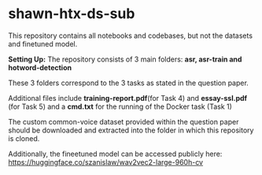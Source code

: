 # shawn-htx-ds-sub

This repository contains all notebooks and codebases, but not the datasets and finetuned model.


**Setting Up:**
The repository consists of 3 main folders:
**asr, asr-train and hotword-detection**

These 3 folders correspond to the 3 tasks as stated in the question paper.

Additional files include **training-report.pdf**(for Task 4) and **essay-ssl.pdf** (for Task 5) and a **cmd.txt** for the running of the Docker task (Task 1)

The custom common-voice dataset provided within the question paper should be downloaded and extracted into the folder in which this repository is cloned. 

Additionally, the fineetuned model can be accessed publicly here: https://huggingface.co/szanislaw/wav2vec2-large-960h-cv
